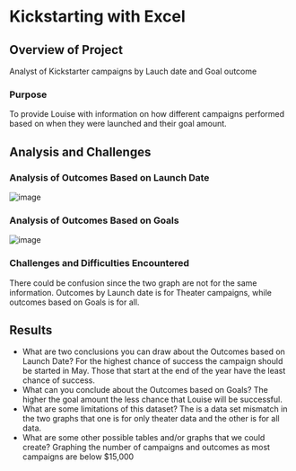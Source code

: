 # Kickstarting with Excel

## Overview of Project
  Analyst of Kickstarter campaigns by Lauch date and Goal outcome 
### Purpose
   To provide Louise with information on how different campaigns performed based on when they were launched and their goal amount.
## Analysis and Challenges

### Analysis of Outcomes Based on Launch Date
![image](https://user-images.githubusercontent.com/105896678/172023876-8d8b65ad-37bb-4c74-90d0-ad232344307c.png)
### Analysis of Outcomes Based on Goals
![image](https://user-images.githubusercontent.com/105896678/172023868-c8860146-9a2d-4f64-9610-85702a1d67d9.png)
### Challenges and Difficulties Encountered
 There could be confusion since the two graph are not for the same information.  Outcomes by Launch date is for Theater campaigns, while outcomes based on Goals is for all.
## Results

- What are two conclusions you can draw about the Outcomes based on Launch Date?
For the highest chance of success the campaign should be started in May. 
Those that start at the end of the year have the least chance of success.
- What can you conclude about the Outcomes based on Goals?
The higher the goal amount the less chance that Louise will be successful.
- What are some limitations of this dataset?
The is a data set mismatch in the two graphs that one is for only theater data and the other is for all data.  
- What are some other possible tables and/or graphs that we could create?
Graphing the number of campaigns and outcomes as most campaigns are below $15,000
